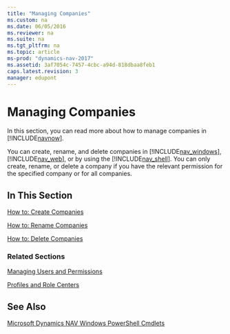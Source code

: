 ```yaml
---
title: "Managing Companies"
ms.custom: na
ms.date: 06/05/2016
ms.reviewer: na
ms.suite: na
ms.tgt_pltfrm: na
ms.topic: article
ms-prod: "dynamics-nav-2017"
ms.assetid: 3af7054c-7457-4cbc-a94d-818dbaa8feb1
caps.latest.revision: 3
manager: edupont
---
```

# Managing Companies
In this section, you can read more about how to manage companies in [!INCLUDE[navnow](includes/navnow_md.md)].  
  
 You can create, rename, and delete companies in [!INCLUDE[nav_windows](includes/nav_windows_md.md)], [!INCLUDE[nav_web](includes/nav_web_md.md)], or by using the [!INCLUDE[nav_shell](includes/nav_shell_md.md)]. You can only create, rename, or delete a company if you have the relevant permission for the specified company or for all companies.  
  
## In This Section  
 [How to: Create Companies](../Topic/How%20to:%20Create%20Companies.md)  
  
 [How to: Rename Companies](../Topic/How%20to:%20Rename%20Companies.md)  
  
 [How to: Delete Companies](../Topic/How%20to:%20Delete%20Companies.md)  
  
### Related Sections  
 [Managing Users and Permissions](Managing-Users-and-Permissions.md)  
  
 [Profiles and Role Centers](../Topic/Profiles%20and%20Role%20Centers.md)  
  
## See Also  
 [Microsoft Dynamics NAV Windows PowerShell Cmdlets](Microsoft-Dynamics-NAV-Windows-PowerShell-Cmdlets.md)